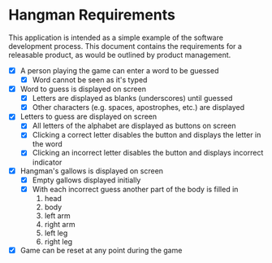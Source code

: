 # Hangman Requirements

This application is intended as a simple example of the software development process.
This document contains the requirements for a releasable product, as would be outlined by product management.

- [x] A person playing the game can enter a word to be guessed
  - [x] Word cannot be seen as it's typed
- [x] Word to guess is displayed on screen
  - [x] Letters are displayed as blanks (underscores) until guessed
  - [x] Other characters (e.g. spaces, apostrophes, etc.) are displayed
- [x] Letters to guess are displayed on screen
  - [x] All letters of the alphabet are displayed as buttons on screen
  - [x] Clicking a correct letter disables the button and displays the letter in the word
  - [x] Clicking an incorrect letter disables the button and displays incorrect indicator
- [x] Hangman's gallows is displayed on screen
  - [x] Empty gallows displayed initially
  - [x] With each incorrect guess another part of the body is filled in
    1. head
    2. body
    3. left arm
    4. right arm
    5. left leg
    6. right leg
- [x] Game can be reset at any point during the game
